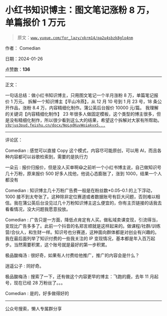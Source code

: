 # 小红书知识博主：图文笔记涨粉 8 万，单篇报价 1 万元

> 原文：[`www.yuque.com/for_lazy/xkrm14/qa2u4sbzk8glo4nm`](https://www.yuque.com/for_lazy/xkrm14/qa2u4sbzk8glo4nm)

作者： Comedian

日期：2024-01-26

点赞数：**136**

* * *

正文：

一句话总结：做小红书知识博主，只用图文笔记一个半月涨粉 8 万，单篇笔记报价 1 万元。
拆解一个知识博主【平山冷燕】，从 12 月 10 号到 1 月 23 号，18 条公开作品，涨粉 8.4 万，内容精细化制作。蒲公英后台报价 10000 元/篇。
我理解的关键词【内容精细化制作】 23 年很多人做固定模板，这个类型的博主很多，但是没有精细化制作，所以很少看到这么大的结果，希望这个拆解对大家有所帮助。
[`s9zjus3pud.feishu.cn/docx/NoLgdKuvWoiakvxS...`](https://s9zjus3pud.feishu.cn/docx/NoLgdKuvWoiakvxSb0TcWxvxngb) 

* * *

评论区：

Comedian : 感觉可以直接 Copy 这个模式，内容尽可能原创，可以用 AI，而且各种内容都可以谷歌检索到，需要的是执行力

一朵云 : 报价归报价，但是没人买单啊😷之前听一个小红书博主说，自己做知识号几十万粉，原来报价 500 好多人找他，他说心态膨胀了，涨到 1000，结果一个人都没有

Comedian : 知识博主几十万粉广告费一般是在粉丝数*0.05–0.1 的上下浮动，1000 接不到太夸张了。这种除非定位赛道或者数据账号有巨大问题，否则难以相信。我在蒲公英后台没见过几十万粉知识博主这么便宜的，你有主页链接的话我去看看情况，没大问题我愿意投放。

Comedian : 广告只是一方面，降低点肯定有人买。做私域卖课变现，引流得当，变现比广告多多了。此前一个抖音的名郑言顺就是这样起来的。做课程/社群/训练营/合伙人，和生财一样。知识号也分赛道，这种面向群体都是对创业有兴趣的。我在最后面列举了知识付费的一些我关注的 IP 变现情况，基本都是年入百万起步。当然需要积累，这个账号就是最好的第一步积累。

极品酸梅汤 : 很好奇，如果有人付费给他推广，推广的内容会是什么？

逍遥公子 : 同好奇。

极品酸梅汤 : 搜索了一下，还有做这个内容更早的博主：飞跑的鹿，去年 11 月起号，现在已经 28 万粉丝了。。。

Comedian : 是的，好多做得好的

* * *

公众号搜索，懒人专属群分享